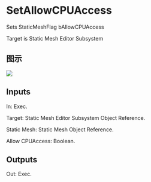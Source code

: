 # SetAllowCPUAccess

Sets StaticMeshFlag bAllowCPUAccess

Target is Static Mesh Editor Subsystem

## 图示

![]($-20221218-21040374.png)

## Inputs

In: Exec.

Target: Static Mesh Editor Subsystem Object Reference.

Static Mesh: Static Mesh Object Reference.

Allow CPUAccess: Boolean.  

## Outputs

Out: Exec.

